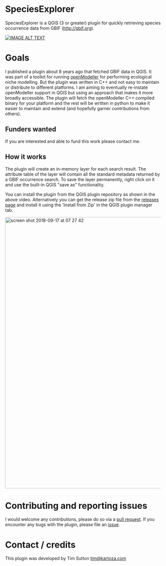 # SpeciesExplorer

SpeciesExplorer is a QGIS (3 or greater) plugin for quickly retrieving species occurrence data from GBIF (http://gbif.org).

[![IMAGE ALT TEXT](http://img.youtube.com/vi/La2ml0yDW6M/0.jpg)](http://www.youtube.com/watch?v=La2ml0yDW6M "Species Explorer")


# Goals

I  published a plugin about 8 years ago that fetched GBIF data in QGIS. It was part of a toolkit for running [openModeller](http://openmodeller.sourceforge.net) for performing ecological niche modelling. But the plugin was written in C++ and not easy to maintain or distribute to different platforms. I am aiming to eventually re-instate openModeller support in QGIS but using an approach that makes it more broadly accessible. The plugin will fetch the openModeller C++ compiled binary for your platform and the rest will be written in python to make it easier to maintain and extend (and hopefully garner contributions from others). 

## Funders wanted

If you are interested and able to fund this work please contact me.

## How it works

The plugin will create an in-memory layer for each search result. The attribute table of the layer will contain all the standard metadata returned by a GBIF occurrence search. To save the layer permanently, right click on it and use the built-in QGIS "save as" functionality.

You can install the plugin from the QGIS plugin repository as shown in the above video. Alternatively you can get the release zip file from the [releases page](https://github.com/kartoza/SpeciesExplorer/releases) and install it using the 'Install from Zip' in the QGIS plugin manager tab.

<img width="875" alt="screen shot 2018-09-17 at 07 27 42" src="https://user-images.githubusercontent.com/178003/45607302-ced24380-ba4b-11e8-8d86-b6020d109b87.png">


# Contributing and reporting issues

I would welcome any contributions, please do so via a [pull request](https://github.com/kartoza/SpeciesExplorer/pulls). If you encounter any bugs with the plugin, please file an [issue](https://github.com/kartoza/SpeciesExplorer/issues).

# Contact / credits

This plugin was developed by Tim Sutton
tim@kartoza.com
